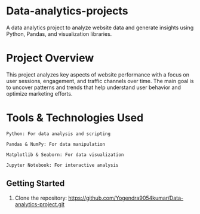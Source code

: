 # Data-analytics-projects
A data analytics project to analyze website data and generate insights using Python, Pandas, and visualization libraries.

# Project Overview

This project analyzes key aspects of website performance with a focus on user sessions, engagement, and traffic channels over time. The main goal is to uncover patterns and trends that help understand user behavior and optimize marketing efforts.

# Tools & Technologies Used

    Python: For data analysis and scripting

    Pandas & NumPy: For data manipulation

    Matplotlib & Seaborn: For data visualization

    Jupyter Notebook: For interactive analysis
## Getting Started
1. Clone the repository: https://github.com/Yogendra9054kumar/Data-analytics-project.git
